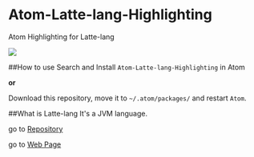 # Atom-Latte-lang-Highlighting
Atom Highlighting for Latte-lang

![](http://latte.cassite.net/images/highlight.png)

##How to use
Search and Install `Atom-Latte-lang-Highlighting` in Atom

__or__

Download this repository, move it to `~/.atom/packages/` and restart  `Atom`.

##What is Latte-lang
It's a JVM language.

go to [Repository](https://github.com/wkgcass/Latte-lang)

go to [Web Page](http://latte.cassite.net)

